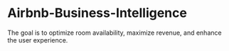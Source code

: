# Airbnb-Business-Intelligence
The goal is to optimize room availability, maximize revenue, and enhance the user experience.
